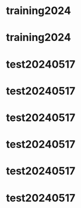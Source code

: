 # training2024
# training2024
# test20240517
# test20240517
# test20240517
# test20240517
# test20240517
# test20240517
